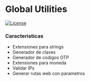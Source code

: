 # Global Utilities

[![License](https://img.shields.io/github/license/Genbox/Wikipedia)](https://github.com/Genbox/Wikipedia/blob/master/LICENSE.txt)

### Caracteristicas

* Extensiones para strings
* Generador de claves
* Generador de codigos OTP
* Extensiones para moneda
* Validar IPs
* Generar rutas web con parametros